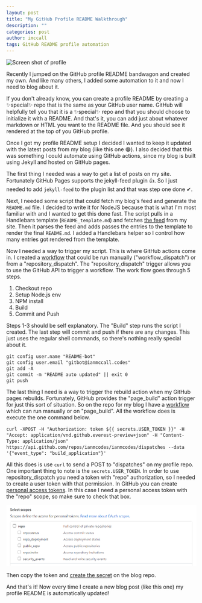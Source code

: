 ```yaml
---
layout: post
title: "My GitHub Profile README Walkthrough"
description: ""
categories: post
author: imccall
tags: GitHub README profile automation
---
```


![Screen shot of profile](https://pbs.twimg.com/media/EdFZEgwWkAA0H8E?format=png&name=small)

Recently I jumped on the GitHub profile README bandwagon and created my own. And like many others, I added some automation to it and now I need to blog about it.

If you don't already know, you can create a profile README by creating a ✨special✨ repo that is the same as your GitHub user name. GitHub will helpfully tell you that it is a ✨special✨ repo and that you should choose to initialize it with a README. And that's it, you can add just about whatever markdown or HTML you want to the README file. And you should see it rendered at the top of you GitHub profile.

Once I got my profile README setup I decided I wanted to keep it updated with the latest posts from my blog (like this one 😁). I also decided that this was something I could automate using GitHub actions, since my blog is built using Jekyll and hosted on GitHub pages.

The first thing I needed was a way to get a list of posts on my site. Fortunately GitHub Pages supports the jekyll-feed plugin 👍. So I just needed to add `jekyll-feed` to the plugin list and that was step one done ✔.

Next, I needed some script that could fetch my blog's feed and generate the `README.md` file. I decided to write it for NodeJS because that is what I'm most familiar with and I wanted to get this done fast. The script pulls in a Handlebars template (`README_template.md`) and fetches [the feed](https://www.ianmccall.codes/feed.xml) from my site. Then it parses the feed and adds passes the entries to the template to render the final `README.md`. I added a Handlebars helper so I control how many entries got rendered from the template.

Now I needed a way to trigger my script. This is where GitHub actions come in. I created a [workflow](https://github.com/ianmcodes/ianmcodes/blob/master/.github/workflows/rebuild.yml) that could be run manually ("workflow_dispatch") or from a "repository_dispatch". The "repository_dispatch" trigger allows you to use the GitHub API to trigger a workflow. The work flow goes through 5 steps.
 1. Checkout repo
 1. Setup Node.js env
 1. NPM install
 1. Build
 1. Commit and Push

Steps 1-3 should be self explanatory. The "Build" step runs the script I created. The last step will commit and push if there are any changes. This just uses the regular shell commands, so there's nothing really special about it.
```
git config user.name "README-bot"
git config user.email "gitbot@ianmccall.codes"
git add -A
git commit -m "README auto updated" || exit 0
git push
```

The last thing I need is a way to trigger the rebuild action when my GitHub pages rebuilds. Fortunately, GitHub provides the "page_build" action trigger for just this sort of situation. So on the repo for my blog I have a [workflow](https://github.com/ianmcodes/ianmcodes.github.io/blob/master/.github/workflows/main.yml) which can run manually or on "page_build". All the workflow does is execute the one command below.
```
curl -XPOST -H "Authorization: token ${{ secrets.USER_TOKEN }}" -H "Accept: application/vnd.github.everest-preview+json" -H "Content-Type: application/json" https://api.github.com/repos/ianmcodes/ianmcodes/dispatches --data '{"event_type": "build_application"}'
```

All this does is use `curl` to send a POST to "dispatches" on my profile repo. One important thing to note is the `secrets.USER_TOKEN`. In order to use repository_dispatch you need a token with "repo" authorization, so I needed to create a user token with that permission. In GitHub you can create [personal access tokens](https://docs.github.com/en/github/authenticating-to-github/creating-a-personal-access-token). In this case I need a personal access token with the "repo" scope, so make sure to check that box.

![repo scope](/assets/images/ScreenShots/GitHub_Repo_Scope_2020-07-22_141337.png)

Then copy the token and [create the secret](https://docs.github.com/en/actions/configuring-and-managing-workflows/creating-and-storing-encrypted-secrets) on the blog repo.

And that's it! Now every time I create a new blog post (like this one) my profile README is automatically updated!
